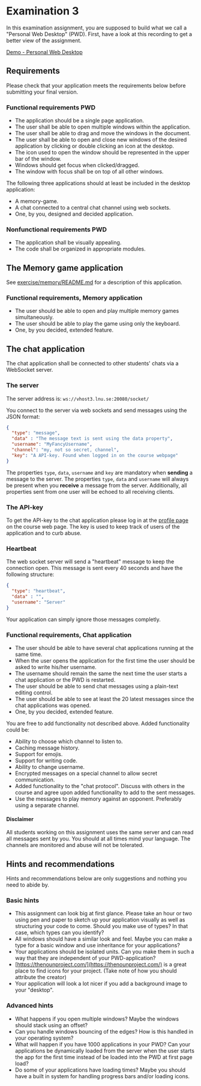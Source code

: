 # Examination 3

In this examination assignment, you are supposed to build what we call a "Personal Web Desktop" (PWD).  First, have a look at this recording to get a better view of the assignment.

[Demo - Personal Web Desktop](https://youtu.be/zHFjfoUWONY)

## Requirements

Please check that your application meets the requirements below before submitting your final version.

### Functional requirements PWD

* The application should be a single page application.
* The user shall be able to open multiple windows within the application.
* The user shall be able to drag and move the windows in the document.
* The user shall be able to open and close new windows of the desired application by clicking or double clicking an icon at the desktop.
* The icon used to open the window should be represented in the upper bar of the window.
* Windows should get focus when clicked/dragged.
* The window with focus shall be on top of all other windows.

The following three applications should at least be included in the desktop application:

* A memory-game.
* A chat connected to a central chat channel using web sockets.
* One, by you, designed and decided application.

### Nonfunctional requirements PWD

* The application shall be visually appealing.
* The code shall be organized in appropriate modules.

## The Memory game application

See [exercise/memory/README.md](https://github.com/1dv022/exercise/blob/memory/exercise/memory/README.md) for a description of this application.

### Functional requirements, Memory application

* The user should be able to open and play multiple memory games simultaneously.
* The user should be able to play the game using only the keyboard.
* One, by you decided, extended feature.

## The chat application

The chat application shall be connected to other students' chats via a WebSocket server.

### The server

The server address is: `ws://vhost3.lnu.se:20080/socket/`

You connect to the server via web sockets and send messages using the JSON format:

```json
{
  "type": "message",
  "data" : "The message text is sent using the data property",
  "username": "MyFancyUsername",
  "channel": "my, not so secret, channel",
  "key": "A API-key. Found when logged in on the course webpage"
}
```

The properties `type`, `data`, `username` and `key` are mandatory when **sending** a message to the server.
The properties `type`, `data` and  `username` will always be present when you **receive** a message from the server. Additionally, all properties sent from one user will be echoed to all receiving clients.

### The API-key

To get the API-key to the chat application please log in at the [profile page](https://coursepress.lnu.se/kurs/klientbaserad-webbprogrammering/course-information/profile-information/) on the course web page.
The key is used to keep track of users of the application and to curb abuse.

### Heartbeat

The web socket server will send a "heartbeat" message to keep the connection open. This message is sent every 40 seconds and have the following structure:

```json
{
  "type": "heartbeat",
  "data" : "",
  "username": "Server"
}
```

Your application can simply ignore those messages completly.

### Functional requirements, Chat application

* The user should be able to have several chat applications running at the same time.
* When the user opens the application for the first time the user should be asked to write his/her username.
* The username should remain the same the next time the user starts a chat application or the PWD is restarted.
* The user should be able to send chat messages using a plain-text editing control.
* The user should be able to see at least the 20 latest messages since the chat applications was opened.
* One, by you decided, extended feature.

You are free to add functionality not described above. Added functionality could be:

* Ability to choose which channel to listen to.
* Caching message history.
* Support for emojis.
* Support for writing code.
* Ability to change username.
* Encrypted messages on a special channel to allow secret communication.
* Added functionality to the "chat protocol". Discuss with others in the course and agree upon added functionality to add to the sent messages.
* Use the messages to play memory against an opponent. Preferably using a separate channel.

#### Disclaimer

All students working on this assignment uses the same server and can read all messages sent by you. You should at all times mind your language. The channels are monitored and abuse will not be tolerated.

## Hints and recommendations

Hints and recommendations below are only suggestions and nothing you need to abide by.

### Basic hints

* This assignment can look big at first glance. Please take an hour or two using pen and paper to sketch up your application visually as well as structuring your code to come. Should you make use of types? In that case, which types can you identify?
* All windows should have a similar look and feel. Maybe you can make a type for a basic window and use inheritance for your applications?
* Your applications should be isolated units. Can you make them in such a way that they are independent of your PWD-application?
* [https://thenounproject.com/](https://thenounproject.com/) is a great place to find icons for your project. (Take note of how you should attribute the creator)
* Your application will look a lot nicer if you add a background image to your "desktop".

### Advanced hints

* What happens if you open multiple windows? Maybe the windows should stack using an offset?
* Can you handle windows bouncing of the edges? How is this handled in your operating system?
* What will happen if you have 1000 applications in your PWD? Can your applications be dynamically loaded from the server when the user starts the app for the first time instead of be loaded into the PWD at first page load?
* Do some of your applications have loading times? Maybe you should have a built in system for handling progress bars and/or loading icons.
